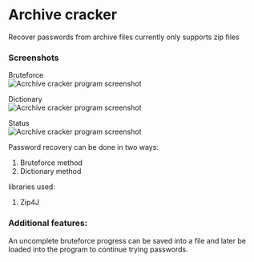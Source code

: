 # Archive cracker

Recover passwords from archive files
currently only supports zip files

### Screenshots

Bruteforce<br/>
![Acrchive cracker program screenshot](https://i.imgur.com/T2C75k2.png)

Dictionary<br/>
![Acrchive cracker program screenshot](https://i.imgur.com/NDpoOfn.png) 

Status<br/>
![Acrchive cracker program screenshot](https://i.imgur.com/E05Xkht.png)


Password recovery can be done in two ways:
1. Bruteforce method
2. Dictionary method

libraries used:
1. Zip4J

### Additional features:
An uncomplete bruteforce progress can be saved into a file and later be loaded into the program to continue trying passwords.